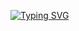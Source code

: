
[![Typing SVG](https://readme-typing-svg.herokuapp.com/?lines=👋+Hi,+I’m+here.;Second+line+of+text)](https://git.io/typing-svg)

<!---
qwert170/qwert170 is a ✨ special ✨ repository because its `README.md` (this file) appears on your GitHub profile.
You can click the Preview link to take a look at your changes.
--->
